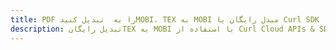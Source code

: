 ---title: PDF را به  تبدیل کنیدMOBI، TEX به MOBI مبدل رایگان یا Curl SDKdescription: تبدیل رایگانTEX به MOBI با استفاده از Curl Cloud APIs & SDK همچنین اسناد PDF را در Cloud ایجاد، ویرایش و رندر کنید.---